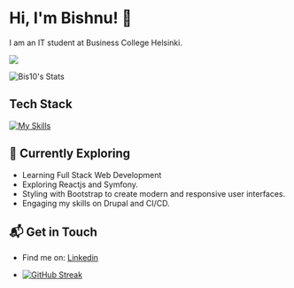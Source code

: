 # Hi, I'm Bishnu! 👋

I am an IT student at Business College Helsinki.

![](https://komarev.com/ghpvc/?username=Bis10)

![Bis10's Stats](https://github-readme-stats.vercel.app/api?username=Bis10&theme=vue-dark&show_icons=true&hide_border=true&count_private=true)

## Tech Stack
[![My Skills](https://skillicons.dev/icons?i=js,html,css,react,symfony,mysql)](https://skillicons.dev)

## 🌱 Currently Exploring

  - Learning Full Stack Web Development
  - Exploring Reactjs and Symfony.
  - Styling with Bootstrap to create modern and responsive user interfaces.
  - Engaging my skills on Drupal and CI/CD.


## 📬 Get in Touch

- Find me on: [Linkedin](https://www.linkedin.com/in/bishnu-suyel)

- [![GitHub Streak](https://streak-stats.demolab.com/?user=Bis10)](https://git.io/streak-stats)
